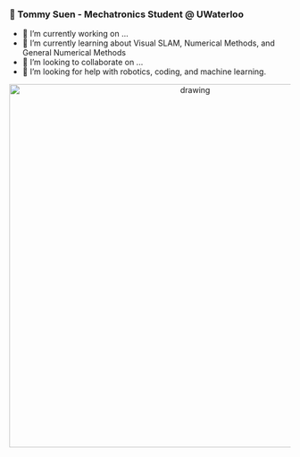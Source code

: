 ### 🤖 Tommy Suen - Mechatronics Student @ UWaterloo

- 🔭 I’m currently working on ...
- 🌱 I’m currently learning about Visual SLAM, Numerical Methods, and General Numerical Methods
- 👯 I’m looking to collaborate on ...
- 🤔 I’m looking for help with robotics, coding, and machine learning.

<p align="center">
  <img src="https://cdn.hackaday.io/images/3572231528467840499.5bc1c78044db2ebf8290aba9cea67a6e" alt="drawing" width="650"/>
</p>
